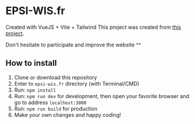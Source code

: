 # EPSI-WIS.fr

Created with VueJS + Vite + Tailwind
This project was created from [this project](https://github.com/ngekoding/admin-panel).

Don't hesitate to participate and improve the website ^^

## How to install
1. Clone or download this repository
2. Enter to `epsi-wis.fr` directory (with Terminal/CMD)
3. Run: `npm install`
4. Run: `npm run dev` for development, then open your favorite browser and go to address `localhost:3000`
5. Run: `npm run build` for production
6. Make your own changes and happy coding!
